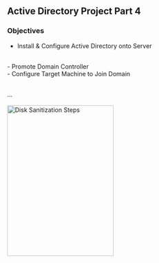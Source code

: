 <h2>Active Directory Project Part 4</h2>

<h3>Objectives</h3>

- Install & Configure Active Directory onto Server
<br />
- Promote Domain Controller
<br />
- Configure Target Machine to Join Domain
<br />
<br />

...
<br />
<br />
<img src="..." height="30%" width="70%" alt="Disk Sanitization Steps"/>

